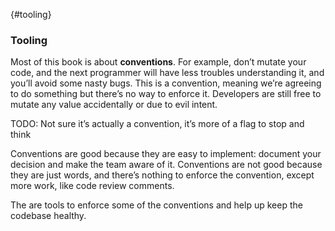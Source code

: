 {#tooling}
### Tooling

Most of this book is about **conventions**. For example, don’t mutate your code, and the next programmer will have less troubles understanding it, and you’ll avoid some nasty bugs. This is a convention, meaning we’re agreeing to do something but there’s no way to enforce it. Developers are still free to mutate any value accidentally or due to evil intent.

TODO: Not sure it’s actually a convention, it’s more of a flag to stop and think

Conventions are good because they are easy to implement: document your decision and make the team aware of it. Conventions are not good because they are just words, and there’s nothing to enforce the convention, except more work, like code review comments.

The are tools to enforce some of the conventions and help up keep the codebase healthy.
